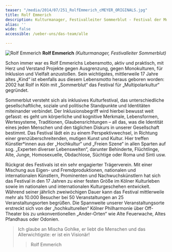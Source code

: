 ```yaml
---
teaser: "/media/2014/07/251_RolfEmmerich_cMEYER_ORIGINALS.jpg"
title: Rolf Emmerich
description: Kulturmanager, Festivalleiter Sommerblut - Festival der Multipolarkultur
alias: ''
wide: false
accessible: /ueber-uns/das-team/alle

---
```

![Rolf Emmerich](/media/2014/07/251_RolfEmmerich_cMEYER_ORIGINALS.jpg "Rolf Emmerich") **Rolf Emmerich** _(Kulturmanager, Festivalleiter Sommerblut)_

Schon immer war es Rolf Emmerichs Lebensmotto, aktiv und praktisch, mit Herz und Verstand Projekte gegen Ausgrenzung, gegen Monokulturen, für Inklusion und Vielfalt anzustoßen. Sein wichtigstes, mittlerweile 17 Jahre altes „Kind“ ist ebenfalls aus diesem Lebensmotto heraus geboren worden: 2002 hat Rolf in Köln mit „Sommerblut“ das Festival für „Multipolarkultur“ gegründet.

Sommerblut versteht sich als inklusives Kulturfestival, das unterschiedliche gesellschaftliche, soziale und politische Standpunkte und Identitäten miteinander verbindet. Der Inklusionsbegriff wird hierbei bewusst weit gefasst: es geht um körperliche und kognitive Merkmale, Lebensformen, Wertesysteme, Traditionen, Glaubensrichtungen – all das, was die Identität eines jeden Menschen und den täglichen Diskurs in unserer Gesellschaft bestimmt. Das Festival lädt ein zu einem Perspektivwechsel, in Richtung einer grenzüberschreitenden, mutigen Kunst und Kultur. Hier treffen Künstler*innen aus der „Hochkultur“ und „Freien Szene“ in allen Sparten auf sog. „Experten diverser Lebenswelten“, darunter Behinderte, Flüchtlinge, Alte, Junge, Homosexuelle, Obdachlose, Süchtige oder Roma und Sinti usw.

Rückgrat des Festivals ist ein sehr engagierter Trägerverein. Mit einer Mischung aus Eigen- und Fremdproduktionen, nationalen und internationalen Künstlern, Prominenten und Nachwuchskünstlern hat sich das Festival in den 17 Jahren zu einer festen Größe im Kölner Kulturleben sowie im nationalen und internationalen Kulturgeschehen entwickelt. Während seiner jährlich zweiwöchigen Dauer kann das Festival mittlerweile mehr als 10.000 Besucher bei 50 Veranstaltungen an 25 Veranstaltungsorten begrüßen. Die Spannweite unserer Veranstaltungsorte erstreckt sich von der „hochkulturellen“ Kölner Philharmonie über Off-Theater bis zu unkonventionellen „Ander-Orten“ wie Alte Feuerwache, Altes Pfandhaus oder Odonien.

> Ich glaube an Mischa Gohlke, er liebt die Menschen und das Allerwichtigste: er ist ein Visionär!
>
> > Rolf Emmerich
